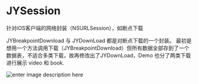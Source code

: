 # JYSession
针对iOS客户端的网络封装（NSURLSession），如断点下载

JYBreakpointDownload 与 JYDownLoad 都是对断点下载的一个封装。
最初是想用一个方法调用下载（JYBreakpointDownload）但所有数据全部存到了一个数据表，不适合多类下载，故再修改出了JYDownLoad，Demo 也分了两类下载进行展示 video 和 book.

![enter image description here](http://imgdata.hoop8.com/1605/8993412352730.png)


